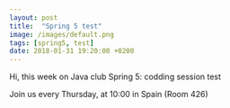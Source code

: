 ```yaml
---
layout: post
title:  "Spring 5 test"
image: /images/default.png
tags: [spring5, test]
date: 2018-01-31 19:20:00 +0200
---
```


Hi, this week on Java club
Spring 5: codding session test

Join us every Thursday, at 10:00 in Spain (Room 426)


